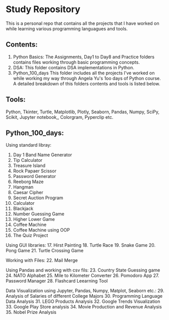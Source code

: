 # Study Repository
This is a personal repo that contains all the projects that I have worked on while learning various programming languagues and tools.

## Contents:
1. Python Basics:
The Assignments, Day1 to Day8 and Practice folders contains files working through basic programming concepts.
2. DSA:
This folder contains DSA implementations in Python.
3. Python_100_days
This folder includes all the projects I've worked on while working my way through Angela Yu's 1oo days of Python course.
A detailed breakdown of this folders contents and tools is listed below.

## Tools:
Python, Tkinter, Turtle, Matplotlib, Plotly, Seaborn, Pandas, Numpy, SciPy, Scikit, Jupyter notebook,, Colorgram, Pyperclip etc.


## Python_100_days:
Using standard libray:
1. Day 1 Band Name Generator
2. Tip Calculator
3. Treasure Island
4. Rock Papaer Scissor
5. Password Generator
6. Reeborg Maze
7. Hangman
8. Caesar Cipher
9. Secret Auction Program
10. Calculator
11. Blackjack
12. Number Guessing Game
13. Higher Lower Game
14. Coffee Machine
15. Coffee Machine using OOP
16. The Quiz Project

Using GUI libraries:
17. Hirst Painting
18. Turtle Race
19. Snake Game
20. Pong Game
21. Turtle Crossing Game

Working with Files:
22. Mail Merge

Using Pandas and working with csv fils:
23. Country State Guessing game
24. NATO Alphabet
25. Mile to Kilometer Converter
26. Pomodoro App
27. Password Manager
28. Flashcard Leearning Tool

Data Visualization using Jupyter, Pandas, Numpy, Matplot, Seaborn etc.:
29. Analysis of Salaries of different College Majors
30. Programming Language Data Analysis
31. LEGO Products Analysis
32. Google Trends Visualization
33. Google Play Store analysis
34. Movie Production and Revenue Analysis
35. Nobel Prize Analysis
